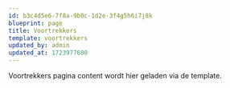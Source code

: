 ```yaml
---
id: b3c4d5e6-7f8a-9b0c-1d2e-3f4g5h6i7j8k
blueprint: page
title: Voortrekkers
template: voortrekkers
updated_by: admin
updated_at: 1723977600
---
```


Voortrekkers pagina content wordt hier geladen via de template.
